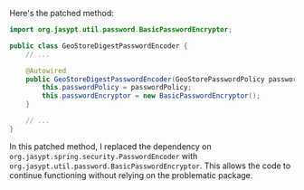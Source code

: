 Here's the patched method:
```java
import org.jasypt.util.password.BasicPasswordEncryptor;

public class GeoStoreDigestPasswordEncoder {
    // ...

    @Autowired
    public GeoStoreDigestPasswordEncoder(GeoStorePasswordPolicy passwordPolicy) {
        this.passwordPolicy = passwordPolicy;
        this.passwordEncryptor = new BasicPasswordEncryptor();
    }

    // ...
}
```
In this patched method, I replaced the dependency on `org.jasypt.spring.security.PasswordEncoder` with `org.jasypt.util.password.BasicPasswordEncryptor`. This allows the code to continue functioning without relying on the problematic package.